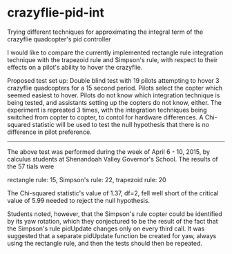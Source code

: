 # crazyflie-pid-int
Trying different techniques for approximating the integral term of the crazyflie quadcopter's pid controller

I would like to compare the currently implemented rectangle rule integration technique with the trapezoid rule and Simpson's rule, with respect to their effects on a pilot's ability to hover the crazyflie.

Proposed test set up: Double blind test with 19 pilots attempting to hover 3 crazyflie quadcopters for a 15 second period. Pilots select the copter which seemed easiest to hover. Pilots do not know which integration technique is being tested, and assistants setting up the copters do not know, either. The experiment is repreated 3 times, with the integration techniques being switched from copter to copter, to contol for hardware differences. A Chi-squared statistic will be used to test the null hypothesis that there is no difference in pilot preference.
****************************************************************************
The above test was performed during the week of April 6 - 10, 2015, by calculus students at Shenandoah Valley Governor's School. The results of the 57 tials were

rectangle rule: 15,  Simpson's rule: 22,  trapezoid rule: 20

The Chi-squared statistic's value of 1.37, df=2, fell well short of the critical value of 5.99 needed to reject the null hypothesis.

Students noted, however, that the Simpson's rule copter could be identified by its yaw rotation, which they conjectured to be the result of the fact that the Simpson's rule pidUpdate changes only on every third call. It was suggested that a separate pidUpdate function be created for yaw, always using the rectangle rule, and then the tests should then be repeated.
